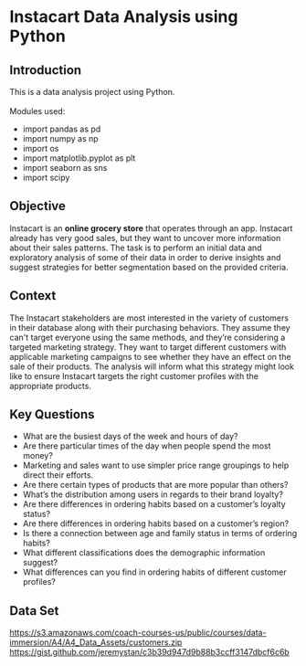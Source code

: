 # Instacart Data Analysis using Python

## Introduction
This is a data analysis project using Python. <br> <br>
Modules used:
- import pandas as pd
- import numpy as np
- import os
- import matplotlib.pyplot as plt
- import seaborn as sns
- import scipy

## Objective
Instacart is an **online grocery store** that operates through an app. Instacart already has very good sales, but they want to uncover more information about their sales patterns. The task is to perform an initial data and exploratory analysis of some of their data in order to derive insights and suggest strategies for better segmentation based on the provided criteria.

## Context
The Instacart stakeholders are most interested in the variety of customers in their database
along with their purchasing behaviors. They assume they can't target everyone using the
same methods, and they’re considering a targeted marketing strategy. They want to target
different customers with applicable marketing campaigns to see whether they have an effect
on the sale of their products. The analysis will inform what this strategy might look like to
ensure Instacart targets the right customer profiles with the appropriate products. 

## Key Questions
- What are the busiest days of the week and hours of  day?
- Are there particular times of the day when people spend the most money?
- Marketing and sales want to use simpler price range groupings to help direct their efforts.
- Are there certain types of products that are more popular than others?
- What’s the distribution among users in regards to their brand loyalty?
- Are there differences in ordering habits based on a customer’s loyalty status?
- Are there differences in ordering habits based on a customer’s region?
- Is there a connection between age and family status in terms of ordering habits?
- What different classifications does the demographic information suggest?
- What differences can you find in ordering habits of different customer profiles?

## Data Set
https://s3.amazonaws.com/coach-courses-us/public/courses/data-immersion/A4/A4_Data_Assets/customers.zip
https://gist.github.com/jeremystan/c3b39d947d9b88b3ccff3147dbcf6c6b


